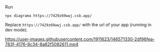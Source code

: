 Run

```
npx diagrama https://7429z69wwj.csb.app/
```

Replace `https://7429z69wwj.csb.app/` with the url of your app (running in dev mode).

https://user-images.githubusercontent.com/1911623/146571330-2df96fea-783f-4176-8c34-8a82f5082611.mp4
